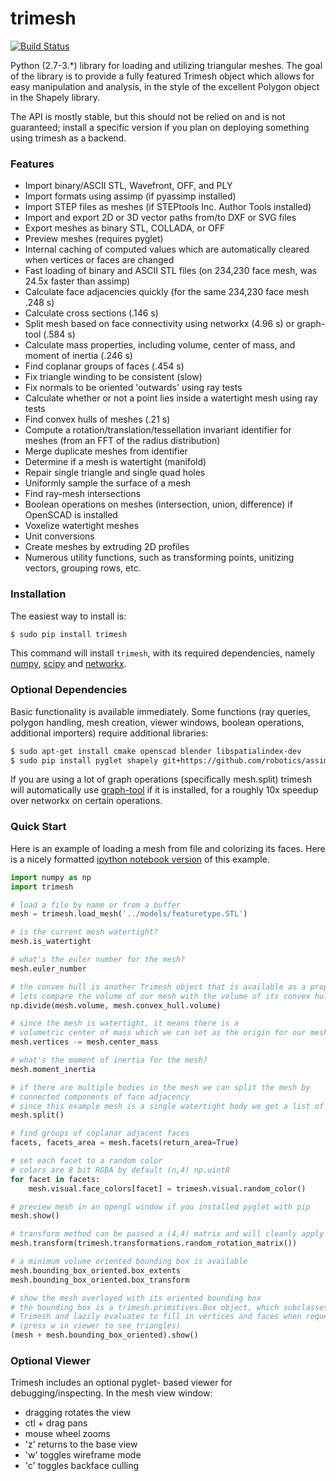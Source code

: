 # trimesh #
[![Build Status](https://travis-ci.org/mikedh/trimesh.svg?branch=master)](https://travis-ci.org/mikedh/trimesh)

Python (2.7-3.*) library for loading and utilizing triangular meshes. The goal of the library is to provide a fully featured Trimesh object which allows for easy manipulation and analysis, in the style of the excellent Polygon object in the Shapely library.

The API is mostly stable, but this should not be relied on and is not guaranteed; install a specific version if you plan on deploying something using trimesh as a backend.

### Features ###
* Import binary/ASCII STL, Wavefront, OFF, and PLY
* Import formats using assimp (if pyassimp installed)
* Import STEP files as meshes (if STEPtools Inc. Author Tools installed)
* Import and export 2D or 3D vector paths from/to DXF or SVG files
* Export meshes as binary STL, COLLADA, or OFF
* Preview meshes (requires pyglet)
* Internal caching of computed values which are automatically cleared when vertices or faces are changed
* Fast loading of binary and ASCII STL files (on 234,230 face mesh, was 24.5x faster than assimp)
* Calculate face adjacencies quickly (for the same 234,230 face mesh .248 s)
* Calculate cross sections (.146 s)
* Split mesh based on face connectivity using networkx (4.96 s) or graph-tool (.584 s)
* Calculate mass properties, including volume, center of mass, and moment of inertia (.246 s)
* Find coplanar groups of faces (.454 s)
* Fix triangle winding to be consistent (slow)
* Fix normals to be oriented 'outwards' using ray tests
* Calculate whether or not a point lies inside a watertight mesh using ray tests
* Find convex hulls of meshes (.21 s)
* Compute a rotation/translation/tessellation invariant identifier for meshes (from an FFT of the radius distribution)
* Merge duplicate meshes from identifier
* Determine if a mesh is watertight (manifold)
* Repair single triangle and single quad holes
* Uniformly sample the surface of a mesh
* Find ray-mesh intersections
* Boolean operations on meshes (intersection, union, difference) if OpenSCAD is installed
* Voxelize watertight meshes
* Unit conversions
* Create meshes by extruding 2D profiles
* Numerous utility functions, such as transforming points, unitizing vectors, grouping rows, etc.

### Installation ###

The easiest way to install is:
```bash
$ sudo pip install trimesh
```

This command will install `trimesh`, with its required dependencies, namely
[numpy](http://www.numpy.org/), [scipy](http://www.scipy.org/) and [networkx](https://networkx.github.io/).

### Optional Dependencies ###

Basic functionality is available immediately. Some functions (ray queries, polygon handling, mesh creation, viewer windows, boolean operations, additional importers) require additional libraries:
```bash
$ sudo apt-get install cmake openscad blender libspatialindex-dev
$ sudo pip install pyglet shapely git+https://github.com/robotics/assimp_latest.git git+https://github.com/Toblerity/rtree.git svg.path meshpy
```

If you are using a lot of graph operations (specifically mesh.split) trimesh will automatically use [graph-tool](https://graph-tool.skewed.de/download) if it is installed, for a roughly 10x speedup over networkx on certain operations.


### Quick Start ###

Here is an example of loading a mesh from file and colorizing its faces. Here is a nicely formatted
[ipython notebook version](http://github.com/mikedh/trimesh/blob/master/examples/quick_start.ipynb) of this example.


```python
import numpy as np
import trimesh

# load a file by name or from a buffer
mesh = trimesh.load_mesh('../models/featuretype.STL')

# is the current mesh watertight?
mesh.is_watertight

# what's the euler number for the mesh?
mesh.euler_number

# the convex hull is another Trimesh object that is available as a property
# lets compare the volume of our mesh with the volume of its convex hull
np.divide(mesh.volume, mesh.convex_hull.volume)

# since the mesh is watertight, it means there is a
# volumetric center of mass which we can set as the origin for our mesh
mesh.vertices -= mesh.center_mass

# what's the moment of inertia for the mesh?
mesh.moment_inertia

# if there are multiple bodies in the mesh we can split the mesh by
# connected components of face adjacency
# since this example mesh is a single watertight body we get a list of one mesh
mesh.split()

# find groups of coplanar adjacent faces
facets, facets_area = mesh.facets(return_area=True)

# set each facet to a random color
# colors are 8 bit RGBA by default (n,4) np.uint8
for facet in facets:
    mesh.visual.face_colors[facet] = trimesh.visual.random_color()

# preview mesh in an opengl window if you installed pyglet with pip
mesh.show()

# transform method can be passed a (4,4) matrix and will cleanly apply the transform
mesh.transform(trimesh.transformations.random_rotation_matrix())

# a minimum volume oriented bounding box is available
mesh.bounding_box_oriented.box_extents
mesh.bounding_box_oriented.box_transform

# show the mesh overlayed with its oriented bounding box
# the bounding box is a trimesh.primitives.Box object, which subclasses
# Trimesh and lazily evaluates to fill in vertices and faces when requested
# (press w in viewer to see triangles)
(mesh + mesh.bounding_box_oriented).show()
```

### Optional Viewer ###
Trimesh includes an optional pyglet- based viewer for debugging/inspecting. In the mesh view window:

* dragging rotates the view
* ctl + drag pans
* mouse wheel zooms
* 'z' returns to the base view 
* 'w' toggles wireframe mode
* 'c' toggles backface culling
